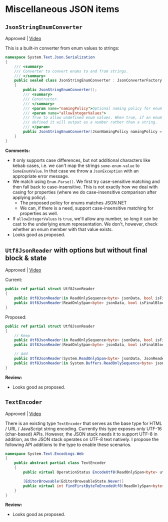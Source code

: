 # Miscellaneous JSON items

## `JsonStringEnumConverter`

Approved |
[Video](https://youtu.be/1k-niYNMo4w?list=PL1rZQsJPBU2S49OQPjupSJF-qeIEz9_ju&t=400)

This is a built-in converter from enum values to strings:

```C#
namespace System.Text.Json.Serialization
{
    /// <summary>
    /// Converter to convert enums to and from strings.
    /// </summary>
    public sealed class JsonStringEnumConverter : JsonConverterFactory
    {
        public JsonStringEnumConverter();
        /// <summary>
        /// Constructor.
        /// </summary>
        /// <param name="namingPolicy">Optional naming policy for enum values.</param>
        /// <param name="allowIntegerValues">
        /// True to allow undefined enum values. When true, if an enum value isn't
        /// defined it will output as a number rather than a string.
        /// </param>
        public JsonStringEnumConverter(JsonNamingPolicy namingPolicy = null, bool allowIntegerValues = true);
    }
}
```

**Comments:**

* It only supports case differences, but not additional characters like kebab
  cases, i.e. we can't map the strings `some-enum-value` to `SomeEnumValue`. In
  that case we throw a `JsonException` with an appropriate error message.
* We match using `Enum.Parse()`. We first try case-sensitive matching and then
  fall back to case-insensitive. This is not exactly how we deal with casing for
  properties (where we do case-insensitive comparison after applying policy).
    - The proposed policy for enums matches JSON.NET
    - We can, if there is a need, support case-insensitive matching for
      properties as well.
* If `allowIntegerValues` is `true`, we'll allow any number, so long it can be
  cast to the underlying enum representation. We don't, however, check whether
  an enum member with that value exists.
* Looks good as proposed.

## `Utf8JsonReader` with options but without final block & state

Approved |
[Video](https://youtu.be/1k-niYNMo4w?list=PL1rZQsJPBU2S49OQPjupSJF-qeIEz9_ju&t=2141)

Current:

```C#
public ref partial struct Utf8JsonReader
{
    public Utf8JsonReader(in ReadOnlySequence<byte> jsonData, bool isFinalBlock, JsonReaderState state);
    public Utf8JsonReader(ReadOnlySpan<byte> jsonData, bool isFinalBlock, JsonReaderState state);
}
```

Proposed:

```C#
public ref partial struct Utf8JsonReader
{
    // Keep
    public Utf8JsonReader(in ReadOnlySequence<byte> jsonData, bool isFinalBlock, JsonReaderState state);
    public Utf8JsonReader(ReadOnlySpan<byte> jsonData, bool isFinalBlock, JsonReaderState state);

    // Add
    public Utf8JsonReader(System.ReadOnlySpan<byte> jsonData, JsonReaderOptions options = default);
    public Utf8JsonReader(in System.Buffers.ReadOnlySequence<byte> jsonData, JsonReaderOptions options = default);
}
```

**Review:**

* Looks good as proposed.

## `TextEncoder`

Approved |
[Video](https://youtu.be/1k-niYNMo4w?list=PL1rZQsJPBU2S49OQPjupSJF-qeIEz9_ju&t=2498)

There is an existing type `TextEncoder` that serves as the base type for HTML / URL / JavaScript string encoding. Currently this type exposes only UTF-16 (char-based) APIs. However, the JSON stack needs it to support UTF-8 in addition, as the JSON stack operates on UTF-8 text natively. I propose the following API additions to the type to enable these scenarios.

```C#
namespace System.Text.Encodings.Web
{
    public abstract partial class TextEncoder
    {
        public virtual OperationStatus EncodeUtf8(ReadOnlySpan<byte> utf8Source, Span<byte> utf8Destination, out int bytesConsumed, out int bytesWritten, bool isFinalBlock = true);

        [EditorBrowsable(EditorBrowsableState.Never)]
        public virtual int FindFirstByteToEncodeUtf8(ReadOnlySpan<byte> utf8Text);
    }
}
```

**Review:**

* Looks good as proposed.
